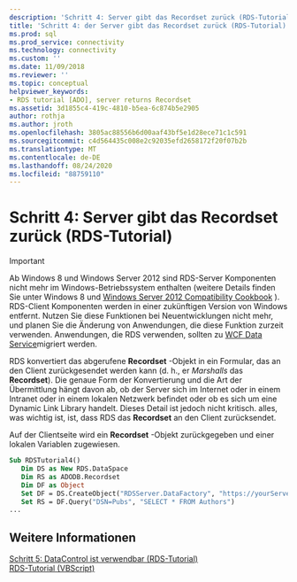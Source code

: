 ```yaml
---
description: 'Schritt 4: Server gibt das Recordset zurück (RDS-Tutorial)'
title: 'Schritt 4: der Server gibt das Recordset zurück (RDS-Tutorial) | Microsoft-Dokumentation'
ms.prod: sql
ms.prod_service: connectivity
ms.technology: connectivity
ms.custom: ''
ms.date: 11/09/2018
ms.reviewer: ''
ms.topic: conceptual
helpviewer_keywords:
- RDS tutorial [ADO], server returns Recordset
ms.assetid: 3d1855c4-419c-4810-b5ea-6c874b5e2905
author: rothja
ms.author: jroth
ms.openlocfilehash: 3805ac88556b6d00aaf43bf5e1d28ece71c1c591
ms.sourcegitcommit: c4d564435c008e2c92035efd2658172f20f07b2b
ms.translationtype: MT
ms.contentlocale: de-DE
ms.lasthandoff: 08/24/2020
ms.locfileid: "88759110"
---
```

# <a name="step-4-server-returns-the-recordset-rds-tutorial"></a>Schritt 4: Server gibt das Recordset zurück (RDS-Tutorial)
> [!IMPORTANT]
>  Ab Windows 8 und Windows Server 2012 sind RDS-Server Komponenten nicht mehr im Windows-Betriebssystem enthalten (weitere Details finden Sie unter Windows 8 und [Windows Server 2012 Compatibility Cookbook](https://www.microsoft.com/download/details.aspx?id=27416) ). RDS-Client Komponenten werden in einer zukünftigen Version von Windows entfernt. Nutzen Sie diese Funktionen bei Neuentwicklungen nicht mehr, und planen Sie die Änderung von Anwendungen, die diese Funktion zurzeit verwenden. Anwendungen, die RDS verwenden, sollten zu [WCF Data Service](https://go.microsoft.com/fwlink/?LinkId=199565)migriert werden.  
  
 RDS konvertiert das abgerufene **Recordset** -Objekt in ein Formular, das an den Client zurückgesendet werden kann (d. h., er *Marshalls* das **Recordset**). Die genaue Form der Konvertierung und die Art der Übermittlung hängt davon ab, ob der Server sich im Internet oder in einem Intranet oder in einem lokalen Netzwerk befindet oder ob es sich um eine Dynamic Link Library handelt. Dieses Detail ist jedoch nicht kritisch. alles, was wichtig ist, ist, dass RDS das **Recordset** an den Client zurücksendet.  
  
 Auf der Clientseite wird ein **Recordset** -Objekt zurückgegeben und einer lokalen Variablen zugewiesen.  
  
```vb
Sub RDSTutorial4()  
   Dim DS as New RDS.DataSpace  
   Dim RS as ADODB.Recordset  
   Dim DF as Object  
   Set DF = DS.CreateObject("RDSServer.DataFactory", "https://yourServer")  
   Set RS = DF.Query("DSN=Pubs", "SELECT * FROM Authors")  
...  
```  
  
## <a name="see-also"></a>Weitere Informationen  
 [Schritt 5: DataControl ist verwendbar (RDS-Tutorial)](./step-5-datacontrol-is-made-usable-rds-tutorial.md)   
 [RDS-Tutorial (VBScript)](./rds-tutorial-vbscript.md)